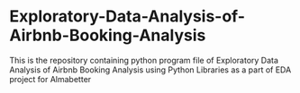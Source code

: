 # Exploratory-Data-Analysis-of-Airbnb-Booking-Analysis
This is the repository containing python program file of Exploratory Data Analysis of Airbnb Booking Analysis using Python Libraries as a part of EDA project for Almabetter

